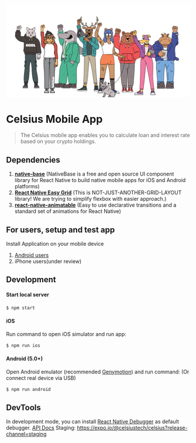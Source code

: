 ![Power to the people](./assets/images/power-to-the-people.png)

# Celsius Mobile App

>The Celsius mobile app enables you to calculate loan and interest rate based on your crypto holdings.

Dependencies
--------------

1. **[native-base](https://docs.nativebase.io/#Introduction)** (NativeBase is a free and open source UI component library for React Native to build native mobile apps for iOS and Android platforms)
2. **[React Native Easy Grid](https://github.com/GeekyAnts/react-native-easy-grid)** (This is NOT-JUST-ANOTHER-GRID-LAYOUT library! We are trying to simplify flexbox with easier approach.)
2. **[react-native-animatable](https://github.com/oblador/react-native-animatable)** (Easy to use declarative transitions and a standard set of animations for React Native)

For users, setup and test app
-------------

Install Application on your mobile device

1. [Android users](https://play.google.com/store/apps/details?id=network.celsius.borrower)
2. iPhone users(under review)

Development
-------------

#### Start local server
```bash
$ npm start
```

#### iOS
Run command to open iOS simulator and run app:

```bash
$ npm run ios
```
#### Android (5.0+)
Open Android emulator (recommended [Genymotion](https://www.genymotion.com/)) and run command: (Or connect real device via USB)

```bash 
$ npm run android
```

DevTools
-------------

In development mode, you can install [React Native Debugger](https://github.com/jhen0409/react-native-debugger) as default debugger.
[API Docs](https://documenter.getpostman.com/view/4207695/celsius/RW1aHzQg#bf6e3009-2736-4a6e-b1a0-c0928c704550)
Staging: https://expo.io/@celsiustech/celsius?release-channel=staging
